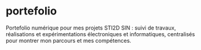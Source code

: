 # portefolio
Portefolio numérique pour mes projets STI2D SIN : suivi de travaux, réalisations et expérimentations électroniques et informatiques, centralisés pour montrer mon parcours et mes compétences.
